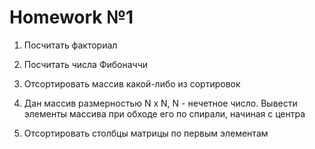 # Homework №1

1. Посчитать факториал

2. Посчитать числа Фибоначчи

3. Отсортировать массив какой-либо из сортировок

4. Дан массив размерностью N x N, N - нечетное число. Вывести элементы массива при обходе его по спирали, начиная с центра

5. Отсортировать столбцы матрицы по первым элементам
